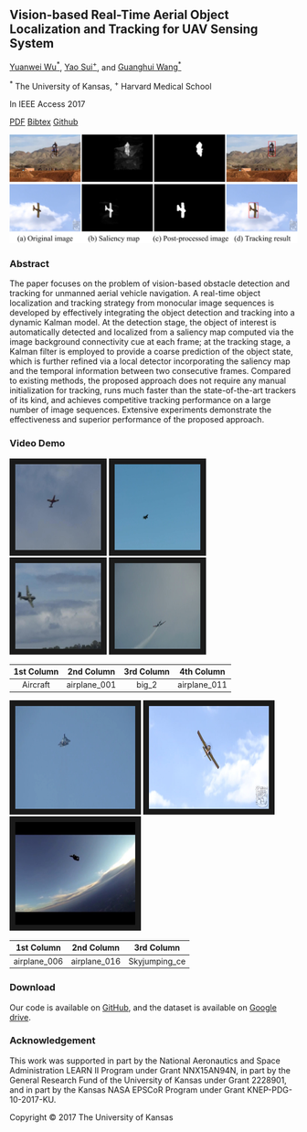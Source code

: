 ## Vision-based Real-Time Aerial Object Localization and Tracking for UAV Sensing System

[Yuanwei Wu<sup>*</sup>](https://ryancv.github.io), [Yao Sui<sup>+</sup>](http://www.suiyao.me/), and [Guanghui Wang<sup>*</sup>](http://www.ittc.ku.edu/~ghwang/)

<sup>*</sup> The University of Kansas, <sup>+</sup> Harvard Medical School

In IEEE Access 2017

[PDF](http://ieeexplore.ieee.org/stamp/stamp.jsp?tp=&arnumber=8080161)      [Bibtex](Wu_IEEE_Access_2017.txt)      [Github](https://github.com/RyanCV/Vision-based-OLT)

![Post_processing](Post_processing.png)

### Abstract

The paper focuses on the problem of vision-based obstacle detection and tracking for unmanned aerial vehicle navigation. A real-time object localization and tracking strategy from monocular image sequences is developed by effectively integrating the object detection and tracking into a dynamic Kalman model. At the detection stage, the object of interest is automatically detected and localized from a saliency map computed via the image background connectivity cue at each frame; at the tracking stage, a Kalman filter is employed to provide a coarse prediction of the object state, which is further refined via a local detector incorporating the saliency map and the temporal information between two consecutive frames. Compared to existing methods, the proposed approach does not require any manual initialization for tracking, runs much faster than the state-of-the-art trackers of its kind, and achieves competitive tracking performance on a large number of image sequences. Extensive experiments demonstrate the effectiveness and superior performance of the proposed approach.


### Video Demo
<a href="https://youtu.be/sTWxcMGjurQ" target="_blank"><img src="Aircraft_00001.jpg" 
alt="Aircraft" width="150" height="150" border="10" /></a>
<a href="https://youtu.be/qM8qkyDjyH4" target="_blank"><img src="airplane_001_00001.jpg" alt="Aircraft" width="150" height="150" border="10" /></a> 
<a href="https://youtu.be/lHKTiI4q51k" target="_blank"><img src="big_2_00001.jpg" 
alt="Aircraft" width="150" height="150" border="10" /></a>
<a href="https://youtu.be/WNroLMzSQu0" target="_blank"><img src="airplane_011_00001.jpg" alt="Aircraft" width="150" height="150" border="10" /></a> 

  1st Column                     | 2nd Column                | 3rd Column                | 4th Column      
  :--------------------:         | :--------------------:    | :--------------------:    | :--------------------:
  Aircraft                       | airplane_001              | big_2                     | airplane_011



<a href="https://youtu.be/oYNIHqSUmW4" target="_blank"><img src="airplane_006_00001.jpg" 
alt="Aircraft" width="210" height="180" border="10" /></a>
<a href="https://youtu.be/Eprg_bQAacQ" target="_blank"><img src="airplane_016_00001.jpg" alt="Aircraft" width="210" height="180" border="10" /></a> 
<a href="https://youtu.be/jjhk0-bglpQ" target="_blank"><img src="Skyjumping_ce_00001.jpg" 
alt="Aircraft" width="210" height="180" border="10" /></a>

  1st Column                     | 2nd Column                | 3rd Column                     
  :--------------------:         | :--------------------:    | :--------------------:        
  airplane_006                   | airplane_016              | Skyjumping_ce                    



### Download

Our code is available on [GitHub](https://github.com/RyanCV/Vision-based-OLT), and the dataset is available on [Google drive](https://drive.google.com/open?id=10pe0fdDeKo4ooflTg6wweXG9hKMV3yEp).

### Acknowledgement

This work was supported in part by the National Aeronautics and Space Administration LEARN II Program under Grant NNX15AN94N, in part by the General Research Fund of the University of Kansas under Grant 2228901, and in part by the Kansas NASA EPSCoR Program under Grant KNEP-PDG-10-2017-KU.

Copyright &copy; 2017 The University of Kansas

